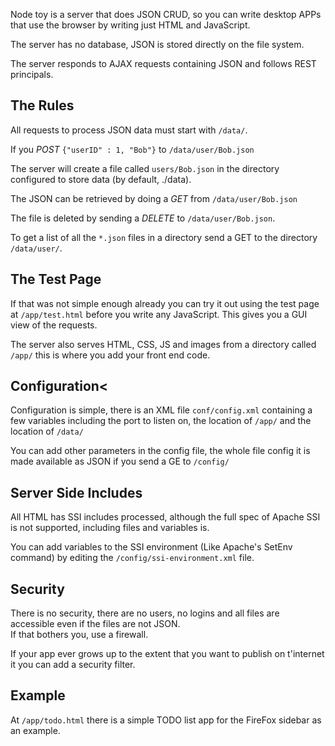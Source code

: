 
Node toy is a server that does JSON CRUD, so you can write desktop APPs that use the browser by writing just HTML and JavaScript.

The server has no database, JSON is stored directly on the file system.

The server responds to AJAX requests containing JSON and follows REST principals.

## The Rules

All requests to process JSON data must start with `/data/`.

If you *POST* `{"userID" : 1, "Bob"}`  to  `/data/user/Bob.json`

The server will create a file called `users/Bob.json` in the directory configured to store data (by default, ./data).

The JSON can be retrieved by doing a *GET* from `/data/user/Bob.json`

The file is deleted by sending a *DELETE* to `/data/user/Bob.json`.


To get a list of all the `*.json` files in a directory send a GET to the directory `/data/user/`.

## The Test Page
If that was not simple enough already you can try it out using the test page at  `/app/test.html` before you write any JavaScript.
This gives you a GUI view of the requests.

The server also serves HTML, CSS, JS and images from a directory called `/app/` this is where you add your front end code.

## Configuration<
Configuration is simple, there is an XML file `conf/config.xml` containing a few variables including the port to listen on, 
the location of `/app/` and the location of `/data/`

You can add other parameters in the config file, the whole file config it is made available as JSON if you send a GE to `/config/`


## Server Side Includes
All HTML has SSI includes processed, although the full spec of Apache SSI is not supported, including files and variables is.

You can add variables to the SSI environment (Like Apache's SetEnv command) by editing the `/config/ssi-environment.xml` file.

## Security

There is no security, there are no users, no logins and all files are accessible even if the files are not JSON.  
If that bothers you, use a firewall.

If your app ever grows up to the extent that you want to publish on t'internet it you can add a security filter.


## Example
At `/app/todo.html` there is a simple TODO list app for the FireFox sidebar as an example. 
